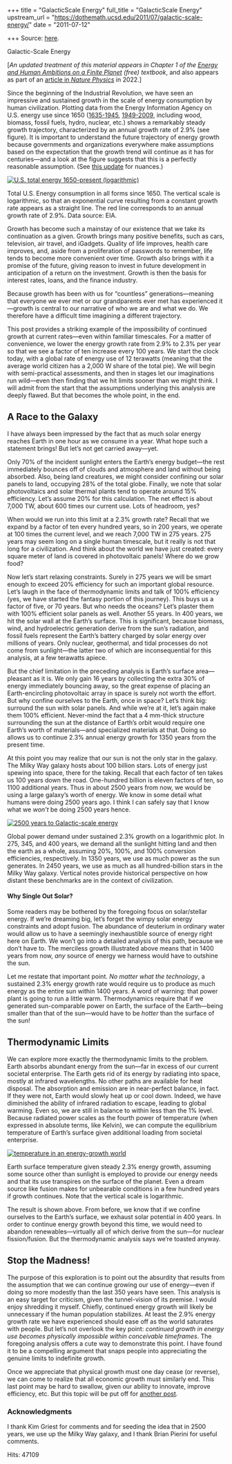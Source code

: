 +++
title = "GalacticScale Energy"
full_title = "GalacticScale Energy"
upstream_url = "https://dothemath.ucsd.edu/2011/07/galactic-scale-energy/"
date = "2011-07-12"

+++
Source: [here](https://dothemath.ucsd.edu/2011/07/galactic-scale-energy/).

Galactic-Scale Energy

\[*An updated treatment of this material appears in Chapter 1 of the [Energy and Human Ambitions on a Finite Planet](https://escholarship.org/uc/energy_ambitions) (free) textbook*, and also appears as part of an [article in *Nature Physics*](https://rdcu.be/cR8Pp) in 2022.\]

Since the beginning of the Industrial Revolution, we have seen an impressive and sustained growth in the scale of energy consumption by human civilization. Plotting data from the Energy Information Agency on U.S. energy use since 1650 ([1635-1945](http://www.eia.gov/emeu/aer/append_e.html), [1949-2009](http://www.eia.gov/totalenergy/data/annual/index.cfm), including wood, biomass, fossil fuels, hydro, nuclear, etc.) shows a remarkably steady growth trajectory, characterized by an annual growth rate of 2.9% (see figure). It is important to understand the future trajectory of energy growth because governments and organizations everywhere make assumptions based on the expectation that the growth trend will continue as it has for centuries—and a look at the figure suggests that this is a perfectly reasonable assumption. (See [this update](https://dothemath.ucsd.edu/2011/08/does-the-logistic-shoe-fit/ "Does the Logistic Shoe Fit?") for nuances.)

[![U.S. total energy 1650-present (logarithmic)](https://dothemath.ucsd.edu/wp-content/uploads/2011/07/us-log-1024x768.png "us-log")](https://dothemath.ucsd.edu/wp-content/uploads/2011/07/us-log.png)

Total U.S. Energy consumption in all forms since 1650. The vertical scale is logarithmic, so that an exponential curve resulting from a constant growth rate appears as a straight line. The red line corresponds to an annual growth rate of 2.9%. Data source: EIA.

Growth has become such a mainstay of our existence that we take its continuation as a given. Growth brings many positive benefits, such as cars, television, air travel, and iGadgets. Quality of life improves, health care improves, and, aside from a proliferation of passwords to remember, life tends to become more convenient over time. Growth also brings with it a promise of the future, giving reason to invest in future development in anticipation of a return on the investment. Growth is then the basis for interest rates, loans, and the finance industry.

Because growth has been with us for “countless” generations—meaning that everyone we ever met or our grandparents ever met has experienced it—growth is central to our narrative of who we are and what we do. We therefore have a difficult time imagining a different trajectory.

This post provides a striking example of the impossibility of continued growth at current rates—even within familiar timescales. For a matter of convenience, we lower the energy growth rate from 2.9% to 2.3% per year so that we see a factor of ten increase every 100 years. We start the clock today, with a global rate of energy use of 12 terawatts (meaning that the average world citizen has a 2,000 W share of the total pie). We will begin with semi-practical assessments, and then in stages let our imaginations run wild—even then finding that we hit limits sooner than we might think. I will admit from the start that the assumptions underlying this analysis are deeply flawed. But that becomes the whole point, in the end.

## A Race to the Galaxy

I have always been impressed by the fact that as much solar energy reaches Earth in one hour as we consume in a year. What hope such a statement brings! But let’s not get carried away—yet.

Only 70% of the incident sunlight enters the Earth’s energy budget—the rest immediately bounces off of clouds and atmosphere and land without being absorbed. Also, being land creatures, we might consider confining our solar panels to land, occupying 28% of the total globe. Finally, we note that solar photovoltaics and solar thermal plants tend to operate around 15% efficiency. Let’s assume 20% for this calculation. The net effect is about 7,000 TW, about 600 times our current use. Lots of headroom, yes?

When would we run into this limit at a 2.3% growth rate? Recall that we expand by a factor of ten every hundred years, so in 200 years, we operate at 100 times the current level, and we reach 7,000 TW in 275 years. 275 years may seem long on a single human timescale, but it really is not that long for a civilization. And think about the world we have just created: every square meter of land is covered in photovoltaic panels! Where do we grow food?

Now let’s start relaxing constraints. Surely in 275 years we will be smart enough to exceed 20% efficiency for such an important global resource. Let’s laugh in the face of thermodynamic limits and talk of 100% efficiency (yes, we have started the fantasy portion of this journey). This buys us a factor of five, or 70 years. But who needs the oceans? Let’s plaster them with 100% efficient solar panels as well. Another 55 years. In 400 years, we hit the solar wall at the Earth’s surface. This is significant, because biomass, wind, and hydroelectric generation derive from the sun’s radiation, and fossil fuels represent the Earth’s battery charged by solar energy over millions of years. Only nuclear, geothermal, and tidal processes do not come from sunlight—the latter two of which are inconsequential for this analysis, at a few terawatts apiece.

But the chief limitation in the preceding analysis is Earth’s surface area—pleasant as it is. We only gain 16 years by collecting the extra 30% of energy immediately bouncing away, so the great expense of placing an Earth-encircling photovoltaic array in space is surely not worth the effort. But why confine ourselves to the Earth, once in space? Let’s think big: surround the sun with solar panels. And while we’re at it, let’s again make them 100% efficient. Never-mind the fact that a 4 mm-thick structure surrounding the sun at the distance of Earth’s orbit would require one Earth’s worth of materials—and specialized materials at that. Doing so allows us to continue 2.3% annual energy growth for 1350 years from the present time.

At this point you may realize that our sun is not the only star in the galaxy. The Milky Way galaxy hosts about 100 billion stars. Lots of energy just spewing into space, there for the taking. Recall that each factor of ten takes us 100 years down the road. One-hundred billion is eleven factors of ten, so 1100 additional years. Thus in about 2500 years from now, we would be using a large galaxy’s worth of energy. We know in some detail what humans were doing 2500 years ago. I think I can safely say that I know what we *won’t* be doing 2500 years hence.

[![2500 years to Galactic-scale energy](https://dothemath.ucsd.edu/wp-content/uploads/2011/07/galaxy-1024x768.png "galaxy")](https://dothemath.ucsd.edu/wp-content/uploads/2011/07/galaxy.png)

Global power demand under sustained 2.3% growth on a logarithmic plot. In 275, 345, and 400 years, we demand all the sunlight hitting land and then the earth as a whole, assuming 20%, 100%, and 100% conversion efficiencies, respectively. In 1350 years, we use as much power as the sun generates. In 2450 years, we use as much as all hundred-billion stars in the Milky Way galaxy. Vertical notes provide historical perspective on how distant these benchmarks are in the context of civilization.

#### Why Single Out Solar?

Some readers may be bothered by the foregoing focus on solar/stellar energy. If we’re dreaming big, let’s forget the wimpy solar energy constraints and adopt fusion. The abundance of deuterium in ordinary water would allow us to have a seemingly inexhaustible source of energy right here on Earth. We won’t go into a detailed analysis of this path, because we don’t have to. The merciless growth illustrated above means that in 1400 years from now, *any* source of energy we harness would have to outshine the sun.

Let me restate that important point. *No matter what the technology*, a sustained 2.3% energy growth rate would require us to produce as much energy as the entire sun within 1400 years. A word of warning: that power plant is going to run a little warm. Thermodynamics require that if we generated sun-comparable power on Earth, the surface of the Earth—being smaller than that of the sun—would have to be *hotter* than the surface of the sun!

## Thermodynamic Limits

We can explore more exactly the thermodynamic limits to the problem. Earth absorbs abundant energy from the sun—far in excess of our current societal enterprise. The Earth gets rid of its energy by radiating into space, mostly at infrared wavelengths. No other paths are available for heat disposal. The absorption and emission are in near-perfect balance, in fact. If they were not, Earth would slowly heat up or cool down. Indeed, we have diminished the ability of infrared radiation to escape, leading to global warming. Even so, we are still in balance to within less than the 1% level. Because radiated power scales as the fourth power of temperature (when expressed in absolute terms, like Kelvin), we can compute the equilibrium temperature of Earth’s surface given additional loading from societal enterprise.

[![temperature in an energy-growth world](https://dothemath.ucsd.edu/wp-content/uploads/2011/07/tmp-1024x768.png "tmp")](https://dothemath.ucsd.edu/wp-content/uploads/2011/07/tmp.png)

Earth surface temperature given steady 2.3% energy growth, assuming some source other than sunlight is employed to provide our energy needs and that its use transpires on the surface of the planet. Even a dream source like fusion makes for unbearable conditions in a few hundred years if growth continues. Note that the vertical scale is logarithmic.

The result is shown above. From before, we know that if we confine ourselves to the Earth’s surface, we exhaust solar potential in 400 years. In order to continue energy growth beyond this time, we would need to abandon renewables—virtually all of which derive from the sun—for nuclear fission/fusion. But the thermodynamic analysis says we’re toasted anyway.

## Stop the Madness!

The purpose of this exploration is to point out the absurdity that results from the assumption that we can continue growing our use of energy—even if doing so more modestly than the last 350 years have seen. This analysis is an easy target for criticism, given the tunnel-vision of its premise. I would enjoy shredding it myself. Chiefly, continued energy growth will likely be unnecessary if the human population stabilizes. At least the 2.9% energy growth rate we have experienced should ease off as the world saturates with people. But let’s not overlook the key point: *continued growth in energy use becomes physically impossible within conceivable timeframes*. The foregoing analysis offers a cute way to demonstrate this point. I have found it to be a compelling argument that snaps people into appreciating the genuine limits to indefinite growth.

Once we appreciate that physical growth must one day cease (or reverse), we can come to realize that all economic growth must similarly end. This last point may be hard to swallow, given our ability to innovate, improve efficiency, etc. But this topic will be put off for [another post](https://dothemath.ucsd.edu/2011/07/can-economic-growth-last/ "Can Economic Growth Last?").

### Acknowledgments

I thank Kim Griest for comments and for seeding the idea that in 2500 years, we use up the Milky Way galaxy, and I thank Brian Pierini for useful comments.

Hits: 47109

[](https://www.addtoany.com/add_to/facebook?linkurl=https%3A%2F%2Fdothemath.ucsd.edu%2F2011%2F07%2Fgalactic-scale-energy%2F&linkname=Galactic-Scale%20Energy "Facebook")[](https://www.addtoany.com/add_to/twitter?linkurl=https%3A%2F%2Fdothemath.ucsd.edu%2F2011%2F07%2Fgalactic-scale-energy%2F&linkname=Galactic-Scale%20Energy "Twitter")[](https://www.addtoany.com/add_to/email?linkurl=https%3A%2F%2Fdothemath.ucsd.edu%2F2011%2F07%2Fgalactic-scale-energy%2F&linkname=Galactic-Scale%20Energy "Email")[](https://www.addtoany.com/share)
